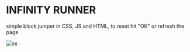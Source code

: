 # **INFINITY RUNNER**
simple block jumper in CSS, JS and HTML, to reset hit "OK" or refresh the page

![ss](https://infintyrunner.dudeactualdev.repl.co/ss.png)
